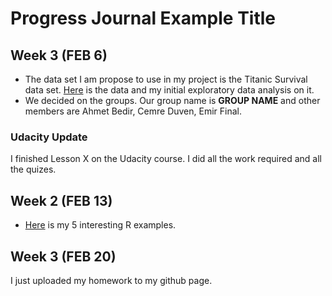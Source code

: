 # Progress Journal Example Title

## Week 3 (FEB 6)

+ The data set I am propose to use in my project is the Titanic Survival data set. [Here](https://www.kaggle.com/mrisdal/exploring-survival-on-the-titanic) is the data and my initial exploratory data analysis on it.
+ We decided on the groups. Our group name is **GROUP NAME** and other members are Ahmet Bedir, Cemre Duven, Emir Final.

### Udacity Update 
I finished Lesson X on the Udacity course. I did all the work required and all the quizes. 

## Week 2 (FEB 13)

+ [Here](files/interesting_examples.html) is my 5 interesting R examples.

## Week 3 (FEB 20)
I just uploaded my homework to my github page. 
